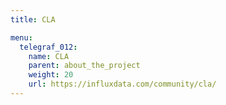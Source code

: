 ```yaml
---
title: CLA

menu:
  telegraf_012:
    name: CLA
    parent: about_the_project
    weight: 20
    url: https://influxdata.com/community/cla/
---
```

